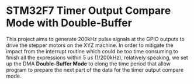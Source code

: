 # STM32F7 Timer Output Compare Mode with Double-Buffer

This project aims to generate 200kHz pulse signals at the GPIO outputs to drive the stepper motors on the XYZ machine. In order to mitigate the impact from the interrupt routine which could be too time consuming to finish all the expressions within 5 us (1/200kHz), relatively speaking, we set up the DMA **Double-Buffer Mode** to elong the time period that allow program to prepare the next part of the data for the timer output compare mode.
